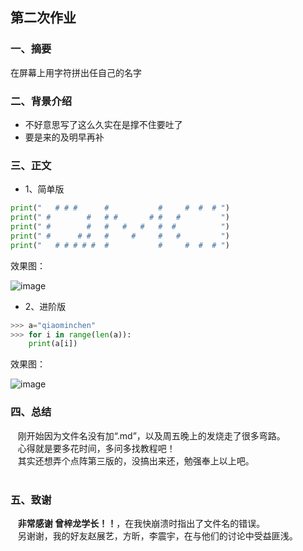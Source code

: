 ## 第二次作业

### 一、摘要
在屏幕上用字符拼出任自己的名字

### 二、背景介绍
- 不好意思写了这么久实在是撑不住要吐了
- 要是来的及明早再补

### 三、正文
* 1、简单版
```python
print("   # # #      #           #     #  #  # ")
print(" #        #   # #       # #   #         ")
print(" #        #   #   #   #   #  #          ")
print(" #      # #   #     #     #   #         ")
print("   # # # # #  #           #     #  #  # ")
```
效果图：

![image](https://github.com/lilyechoC/compuational_physics_2015301510036/blob/master/02-1.png)

* 2、进阶版
```python
>>> a="qiaominchen"
>>> for i in range(len(a)):
    print(a[i])
```   
效果图：

![image](https://github.com/lilyechoC/compuational_physics_2015301510036/blob/master/02-2.png)

### 四、总结
    刚开始因为文件名没有加“.md”，以及周五晚上的发烧走了很多弯路。\
    心得就是要多花时间，多问多找教程吧！\
    其实还想弄个点阵第三版的，没搞出来还，勉强奉上以上吧。\
    
### 五、致谢
    **非常感谢 曾梓龙学长！！**，在我快崩溃时指出了文件名的错误。\
    另谢谢，我的好友赵展艺，方昕，李震宇，在与他们的讨论中受益匪浅。
